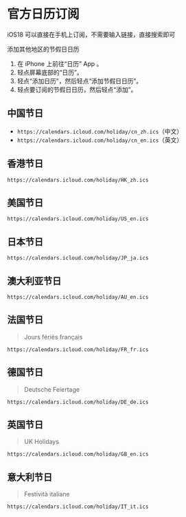 # 官方日历订阅

iOS18 可以直接在手机上订阅，不需要输入链接，直接搜索即可

添加其他地区的节假日日历

1. 在 iPhone 上前往“日历” App 。
2. 轻点屏幕底部的“日历”。
3. 轻点“添加日历”，然后轻点“添加节假日日历”。
4. 轻点要订阅的节假日日历，然后轻点“添加”。

## 中国节日

* `https://calendars.icloud.com/holiday/cn_zh.ics`（中文）
* `https://calendars.icloud.com/holiday/cn_en.ics`（英文）

## 香港节日

`https://calendars.icloud.com/holiday/HK_zh.ics`

## 美国节日

`https://calendars.icloud.com/holiday/US_en.ics`

## 日本节日

`https://calendars.icloud.com/holiday/JP_ja.ics`

## 澳大利亚节日

`https://calendars.icloud.com/holiday/AU_en.ics`

## 法国节日

>Jours fériés français

`https://calendars.icloud.com/holiday/FR_fr.ics`

## 德国节日

>Deutsche Feiertage

`https://calendars.icloud.com/holiday/DE_de.ics`

## 英国节日

> UK Holidays

`https://calendars.icloud.com/holiday/GB_en.ics`

## 意大利节日

>Festività italiane

`https://calendars.icloud.com/holiday/IT_it.ics`
